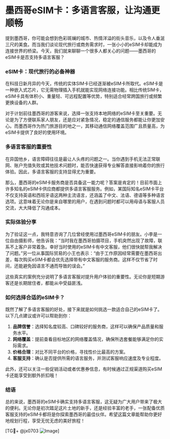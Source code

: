 # 墨西哥eSIM卡：多语言客服，让沟通更顺畅

提到墨西哥，你可能会想到色彩斑斓的城市、热情洋溢的街头音乐，以及令人垂涎三尺的美食。而当我们谈论现代旅行或商务需求时，一张小小的eSIM卡却能成为连接世界的桥梁。今天，我们就来聊聊一个很多人都关心的问题——墨西哥的eSIM卡是否支持多语言客服？

### eSIM卡：现代旅行的必备神器

在科技日新月异的今天，传统的实体SIM卡已经逐渐被eSIM卡所取代。eSIM卡是一种嵌入式芯片，它无需物理插入手机就能实现网络连接功能。相比传统SIM卡，eSIM卡具有体积小、重量轻、可远程配置等优势，特别适合经常跨国旅行或频繁更换设备的人群。

对于计划前往墨西哥的游客来说，选择一张支持本地网络的eSIM卡至关重要。无论是为了方便联系家人朋友，还是应对紧急情况，稳定的通信服务都能让你更加安心。而墨西哥作为热门旅游目的地之一，其移动通信网络覆盖范围广且质量高，为eSIM卡提供了良好的使用环境。

### 多语言客服的重要性

在异国他乡，语言障碍往往是最让人头疼的问题之一。当你遇到手机无法正常联网、账户充值失败或其他技术问题时，能否快速获得专业解答直接影响着你的旅行体验。因此，多语言客服的支持显得尤为重要。

那么，墨西哥的eSIM卡服务商是否具备这一能力呢？答案是肯定的！目前市面上许多知名的eSIM卡供应商都提供多语言客服服务。例如，某国际知名eSIM卡平台不仅支持英语和西班牙语这两种主流语言，还涵盖了中文、法语、德语等多种语言选项。这意味着无论你是来自哪里的用户，在遇到问题时都可以用母语与客服人员交流，大大降低了沟通成本。

### 实际体验分享

为了验证这一点，我特意咨询了几位曾经使用过墨西哥eSIM卡的朋友。小李是一位自由摄影师，他告诉我：“当时我在墨西哥拍摄项目，手机突然出现了故障，联系不上客户非常着急。幸好当时使用的eSIM卡有中文客服，他们很快就帮我解决了问题。”另一位从事国际贸易的小王也表示：“由于工作原因经常需要在墨西哥出差，每次购买eSIM卡都会优先选择带有中文客服的服务商。这样不仅节省了时间，还能避免因语言不通而导致的误会。”

这些真实的案例充分说明了多语言客服对提升用户体验的重要性。无论你是短期游客还是长期居住者，都能从中受益匪浅。

### 如何选择合适的eSIM卡？

既然了解了多语言客服的好处，接下来就是如何挑选一款适合自己的eSIM卡了。以下几点建议或许可以帮助到你：

1. **品牌信誉**：选择知名度较高、口碑较好的服务商，这样可以确保产品质量和服务水平。
2. **网络覆盖**：提前查看目标地区的网络覆盖情况，确保所选套餐能够满足你的实际需求。
3. **价格合理**：对比不同平台的价格，寻找性价比最高的方案。
4. **客服支持**：确认是否提供所需的语言服务，并测试客服响应速度及专业程度。

此外，还可以关注一些促销活动或者优惠券信息，有时候通过正规渠道购买eSIM卡还能享受到额外折扣哦！

### 结语

总的来说，墨西哥的eSIM卡确实支持多语言客服，这无疑为广大用户带来了极大的便利。无论你是初次踏足这片土地的新手，还是经验丰富的老手，一张配备优质客服支持的eSIM卡都将是你探索墨西哥的最佳伙伴。希望这篇文章能帮助你更好地规划行程，享受无忧无虑的美好旅程！

[TG💪+ @jx0703 ![Image](https://github.com/user-attachments/assets/dbca1d08-cadb-493c-b0ec-ad6f7a83f270)]